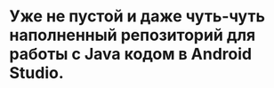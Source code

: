 # Уже не пустой и даже чуть-чуть наполненный репозиторий для работы с Java кодом в Android Studio.


